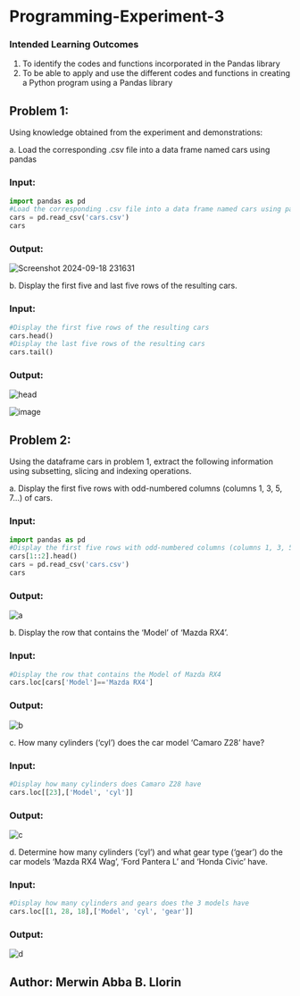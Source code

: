 # Programming-Experiment-3

### Intended Learning Outcomes
1. To identify the codes and functions incorporated in the Pandas library
2. To be able to apply and use the different codes and functions in creating a Python program using a Pandas library

## Problem 1:

Using knowledge obtained from the experiment and demonstrations:

a. Load the corresponding .csv file into a data frame named cars using pandas

### Input: 
```python
import pandas as pd
#Load the corresponding .csv file into a data frame named cars using pandas
cars = pd.read_csv('cars.csv')
cars
```

### Output:
![Screenshot 2024-09-18 231631](https://github.com/user-attachments/assets/1dfb2022-c3d1-4a28-a4fd-ef004d590d66)


b. Display the first five and last five rows of the resulting cars.

### Input:
```python
#Display the first five rows of the resulting cars
cars.head()
#Display the last five rows of the resulting cars
cars.tail()
```

### Output:

![head](https://github.com/user-attachments/assets/7d2665e7-acd7-4dfa-97e2-a6672a1b2eb0)


![image](https://github.com/user-attachments/assets/7f033d72-fb53-49db-b8a8-7f1ae7c28f71)

## Problem 2:

Using the dataframe cars in problem 1, extract the following information using subsetting, slicing and
indexing operations.

a. Display the first five rows with odd-numbered columns (columns 1, 3, 5, 7...) of cars.

### Input:
```python
import pandas as pd
#Display the first five rows with odd-numbered columns (columns 1, 3, 5, 7...) of cars.
cars[1::2].head()
cars = pd.read_csv('cars.csv')
cars
```

### Output:

![a](https://github.com/user-attachments/assets/9da6b6a9-4e91-4614-8255-1a70f8a97bf0)

b. Display the row that contains the ‘Model’ of ‘Mazda RX4’.

### Input: 
```python
#Display the row that contains the Model of Mazda RX4
cars.loc[cars['Model']=='Mazda RX4']
```

### Output:
![b](https://github.com/user-attachments/assets/ecc9e39d-4e69-4726-a5fe-a20a59db5240)

c. How many cylinders (‘cyl’) does the car model ‘Camaro Z28’ have?

### Input:
```python
#Display how many cylinders does Camaro Z28 have
cars.loc[[23],['Model', 'cyl']]
```

### Output:
![c](https://github.com/user-attachments/assets/9ce49135-4b9d-4dbe-b93f-72130aa1400a)

d. Determine how many cylinders (‘cyl’) and what gear type (‘gear’) do the car models ‘Mazda RX4 Wag’, ‘Ford Pantera L’ and ‘Honda Civic’ have.

### Input:
```python
#Display how many cylinders and gears does the 3 models have
cars.loc[[1, 28, 18],['Model', 'cyl', 'gear']]
```

### Output:
![d](https://github.com/user-attachments/assets/fc87593d-d1f8-4e68-abd1-f80eaef70dcf)

## Author: Merwin Abba B. Llorin

